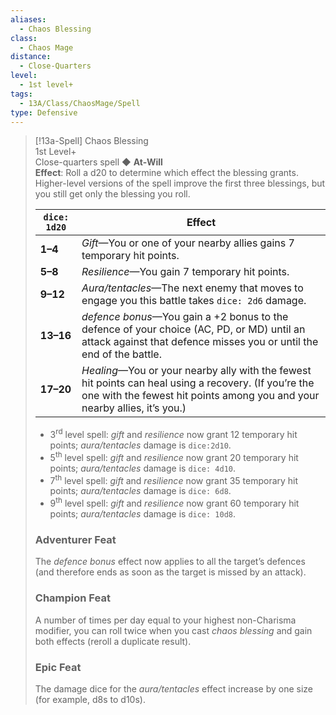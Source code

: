 ```yaml
---
aliases:
  - Chaos Blessing
class:
  - Chaos Mage
distance:
  - Close-Quarters
level:
  - 1st level+
tags:
  - 13A/Class/ChaosMage/Spell
type: Defensive
---
```


> [!13a-Spell] Chaos Blessing  
> 1st Level+  
> Close-quarters spell ◆ **At-Will**  
>**Effect**: Roll a d20 to determine which effect the blessing grants. Higher-level versions of the spell improve the first three blessings, but you still get only the blessing you roll.
> 
> | `dice: 1d20` | Effect                                                                                                                                                                             |
> |--------------|------------------------------------------------------------------------------------------------------------------------------------------------------------------------------------|
> | **1–4**      | *Gift*—You or one of your nearby allies gains 7 temporary hit points.                                                                                                              |
> | **5–8**      | *Resilience*—You gain 7 temporary hit points.                                                                                                                                      |
> | **9–12**     | *Aura/tentacles*—The next enemy that moves to engage you this battle takes `dice: 2d6` damage.                                                                                     |
> | **13–16**    | *defence bonus*—You gain a +2 bonus to the defence of your choice (AC, PD, or MD) until an attack against that defence misses you or until the end of the battle.                  |
> | **17–20**    | *Healing*—You or your nearby ally with the fewest hit points can heal using a recovery. (If you’re the one with the fewest hit points among you and your nearby allies, it’s you.) |
> 
> - 3<sup>rd</sup> level spell: *gift* and *resilience* now grant 12 temporary hit points; *aura/tentacles* damage is `dice:2d10`.
> - 5<sup>th</sup> level spell: *gift* and *resilience* now grant 20 temporary hit points; *aura/tentacles* damage is `dice: 4d10`.
> - 7<sup>th</sup> level spell: *gift* and *resilience* now grant 35 temporary hit points; *aura/tentacles* damage is `dice: 6d8`.
> - 9<sup>th</sup> level spell: *gift* and *resilience* now grant 60 temporary hit points; *aura/tentacles* damage is `dice: 10d8`.
> 
> ### Adventurer Feat
> The *defence bonus* effect now applies to all the target’s defences (and therefore ends as soon as the target is missed by an attack).
> 
> ### Champion Feat
> A number of times per day equal to your highest non-Charisma modifier, you can roll twice when you cast *chaos blessing* and gain both effects (reroll a duplicate result).
> 
> ### Epic Feat
> The damage dice for the *aura/tentacles* effect increase by one size (for example, d8s to d10s).
